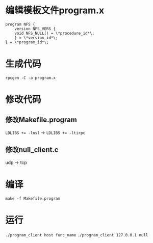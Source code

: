 # 编辑模板文件program.x
```
program NFS {
    version NFS_VERS {
	void NFS_NULL() = \*procedure_id*\;
    } = \*version_id*\;
} = \*program_id*\;
```

# 生成代码
`rpcgen -C -a program.x`

# 修改代码
## 修改Makefile.program
`LDLIBS += -lnsl`   ->  `LDLIBS += -ltirpc`
## 修改null_client.c
udp -> tcp

# 编译
`make -f Makefile.program`

# 运行
`./program_client host func_name`
`./program_client 127.0.0.1 null`